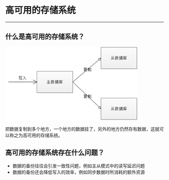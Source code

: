 # 高可用的存储系统

---

## 什么是高可用的存储系统？

![](/assets/002.png)

把数据复制到多个地方，一个地方的数据挂了，另外的地方仍然存有数据，这就可以称之为高可用的存储系统。

## 高可用的存储系统存在什么问题？

* 数据的备份往往会引发一致性问题，例如主从模式中的读写延迟问题
* 数据的备份还会降低写入的效率，例如同步数据时所消耗的额外资源